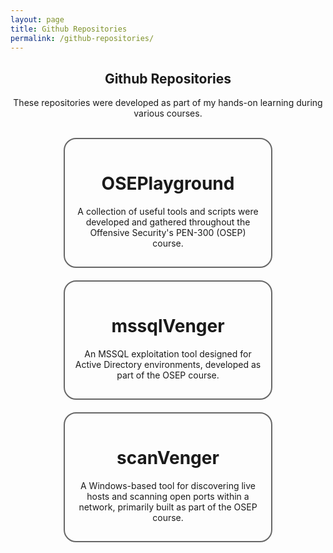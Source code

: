 ```yaml
---
layout: page
title: Github Repositories
permalink: /github-repositories/
---
```


<div style="text-align: center;">
  <h2 class="certs-title">Github Repositories</h2>
  <p class="tools-note">These repositories were developed as part of my hands-on learning during various courses.</p>
</div>
<br>

<div class="tools-cards-container">

  <a class="tool-card-link" href="https://github.com/Extravenger/OSEPlayground" target="_blank">
    <div class="tool-card">
      <div class="tool-card-inner">
        <div class="tool-card-content">
          <h1>OSEPlayground</h1>
          <p>A collection of useful tools and scripts were developed and gathered throughout the Offensive Security's PEN-300 (OSEP) course.</p>
        </div>
      </div>
    </div>
  </a>

  <a class="tool-card-link" href="https://github.com/Extravenger/mssqlVenger" target="_blank">
    <div class="tool-card">
      <div class="tool-card-inner">
        <div class="tool-card-content">
          <h1>mssqlVenger</h1>
          <p>An MSSQL exploitation tool designed for Active Directory environments, developed as part of the OSEP course.</p>
        </div>
      </div>
    </div>
  </a>

  <a class="tool-card-link" href="https://github.com/Extravenger/scanVenger" target="_blank">
    <div class="tool-card">
      <div class="tool-card-inner">
        <div class="tool-card-content">
          <h1>scanVenger</h1>
          <p>A Windows-based tool for discovering live hosts and scanning open ports within a network, primarily built as part of the OSEP course.</p>
        </div>
      </div>
    </div>
  </a>

  <!-- Add more tools as needed -->

</div>

<style>
.tools-cards-container {
  display: flex;
  flex-wrap: wrap;
  gap: 20px;
  justify-content: center;
}

.tool-card {
  width: 300px;
  background: var(--card-background);
  border: 2px solid #666;
  border-radius: 20px;
  padding: 15px;
  text-align: center;
  transition: transform 0.2s ease-in-out;
}

.tool-card:hover {
  transform: scale(1.05);
}

.tool-card-content {
  color: var(--text-color);
}

.tool-card-link {
  text-decoration: none;
}
</style>
